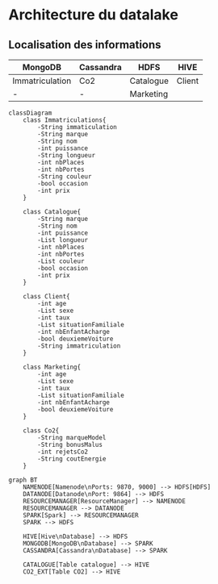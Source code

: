 # Architecture du datalake

## Localisation des informations
| MongoDB         | Cassandra | HDFS      | HIVE   |
|-----------------|-----------|-----------|--------|
| Immatriculation | Co2       | Catalogue | Client |
| -               | -         | Marketing |        |

```mermaid
classDiagram  
    class Immatriculations{
        -String immaticulation
        -String marque
        -String nom
        -int puissance
        -String longueur
        -int nbPlaces
        -int nbPortes
        -String couleur
        -bool occasion
        -int prix
    }
    
    class Catalogue{
        -String marque
        -String nom
        -int puissance
        -List longueur
        -int nbPlaces
        -int nbPortes
        -List couleur
        -bool occasion
        -int prix
    }
    
    class Client{
        -int age
        -List sexe
        -int taux
        -List situationFamiliale
        -int nbEnfantAcharge
        -bool deuxiemeVoiture
        -String immatriculation
    }
    
    class Marketing{
        -int age
        -List sexe
        -int taux
        -List situationFamiliale
        -int nbEnfantAcharge
        -bool deuxiemeVoiture
    }
    
    class Co2{
        -String marqueModel
        -String bonusMalus
        -int rejetsCo2
        -String coutEnergie
    }
```

```mermaid
graph BT
    NAMENODE[Namenode\nPorts: 9870, 9000] --> HDFS[HDFS]
    DATANODE[Datanode\nPort: 9864] --> HDFS
    RESOURCEMANAGER[ResourceManager] --> NAMENODE
    RESOURCEMANAGER --> DATANODE
    SPARK[Spark] --> RESOURCEMANAGER
    SPARK --> HDFS

    HIVE[Hive\nDatabase] --> HDFS
    MONGODB[MongoDB\nDatabase] --> SPARK
    CASSANDRA[Cassandra\nDatabase] --> SPARK

    CATALOGUE[Table catalogue] --> HIVE
    CO2_EXT[Table CO2] --> HIVE
```